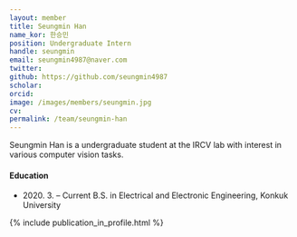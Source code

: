 ```yaml
---
layout: member
title: Seungmin Han
name_kor: 한승민
position: Undergraduate Intern
handle: seungmin
email: seungmin4987@naver.com
twitter: 
github: https://github.com/seungmin4987
scholar: 
orcid: 
image: /images/members/seungmin.jpg
cv: 
permalink: /team/seungmin-han
---
```


Seungmin Han is a undergraduate student at the IRCV lab with interest in various computer vision tasks.


#### Education

<ul class="chronological">
  <li><span>2020. 3. – Current</span> B.S. in Electrical and Electronic Engineering, Konkuk University</li>
</ul>

{% include publication_in_profile.html %}
